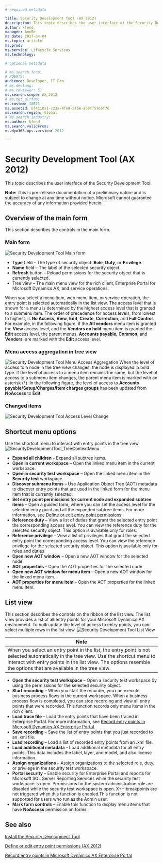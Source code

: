 ```yaml
---
# required metadata

title: Security Development Tool (AX 2012)
description: This topic describes the user interface of the Security Development Tool.
author: kfend
manager: AnnBe
ms date: 2017-04-04
ms.topic: article
ms.prod: 
ms.service: Lifecycle Services
ms.technology: 

# optional metadata

# ms.search.form: 
# ROBOTS: 
audience: Developer, IT Pro
# ms.devlang: 
# ms.reviewer: 51
ms.search.scope: AX 2012
# ms.tgt_pltfrm: 
ms.custom: 18571
ms.assetid: bf4110a1-c23a-4fe9-8f56-ab9ff5766f76
ms.search.region: Global
# ms.search.industry: 
ms.author: kfend
ms.search.validFrom: 
ms.dyn365.ops.version: 2012

---
```


# Security Development Tool (AX 2012)

This topic describes the user interface of the Security Development Tool.

**Note:** This is pre-release documentation of a preliminary nature and is subject to change at any time without notice. Microsoft cannot guarantee the accuracy of any information provided herein.

## Overview of the main form
This section describes the controls in the main form.

### Main form

![Security Development Tool Main form](./media/securitydevelopmenttoolmainform.png)

-   **Type** field – The type of security object: **Role**, **Duty**, or **Privilege**.
-   **Name** field – The label of the selected security object.
-   **Refresh** button – Reload permissions for the security object that is currently selected.
-   Tree view – The main menu view for the rich client, Enterprise Portal for Microsoft Dynamics AX, and service operations.

When you select a menu item, web menu item, or service operation, the entry point is selected automatically in the list view. The access level that is shown for a menu is determined by the highest access level that is granted to a submenu item. The order of precedence for access levels, from lowest to highest, is **No Access**, **View**, **Edit**, **Create**, **Correction**, and **Full Control**. For example, in the following figure, if the **All vendors** menu item is granted the **View** access level, and the **Vendors on hold** menu item is granted the **Edit** access level, the parent menus, **Accounts payable**, **Common**, and **Vendors**, are marked with the **Edit** access level.

### Menu access aggregation in tree view

![Security Development Tool Menu Access Aggregation](./media/sdt_menuaggregatedaccesslevel.png) When the level of access to a node in the tree view changes, the node is displayed in bold type. If the level of access to a menu item remains the same, but the level of access to a submenu item changes, the parent menu item is marked with an asterisk (\*). In the following figure, the level of access to **Accounts payable/Setup/Charges/Item charges groups** has been updated from **NoAccess** to **Edit**.

### Changed items

![Security Development Tool Access Level Change](./media/sdtl_treeviewaccesslevelchange.png)

## Shortcut menu options
Use the shortcut menu to interact with entry points in the tree view. ![SecurityDevelopmentTool\_TreeContextMenu](./media/sdt_treecontextmenu.png)

-   **Expand all children** – Expand all subtree items.
-   **Open in current workspace** – Open the linked menu item in the current workspace.
-   **Open in security test workspace** – Open the linked menu item in the **Security test** workspace.
-   **Discover submenu items** – Use Application Object Tree (AOT) metadata to discover entry points that are used in the linked form for the menu item that is currently selected.
-   **Set entry point permissions for current node and expanded subtree items** – Open a guided form, where you can set the access level for the selected entry point and all the expanded subtree items. For more information, see [Define or edit entry point permissions](/dynamics365/operations/dev-itpro/define-edit-entry-point-permissions.md).
-   **Reference duty** – View a list of duties that grant the selected entry point the corresponding access level. You can view the reference duty for the selected security object. This option is available only for roles.
-   **Reference privilege** – View a list of privileges that grant the selected entry point the corresponding access level. You can view the reference privilege for the selected security object. This option is available only for roles and duties.
-   **Open new AOT window** – Open a new AOT window for the selected node.
-   **AOT properties** – Open the AOT properties for the selected node.
-   **Open new AOT window for menu item** – Open a new AOT window for the linked menu item.
-   **AOT properties for menu item** – Open the AOT properties for the linked menu item.

## List view
This section describes the controls on the ribbon of the list view. The list view provides a list of all entry points for your Microsoft Dynamics AX environment. To bulk update the level of access to entry points, you can select multiple rows in the list view.
![Security Development Tool List View](./media/sdt_listcontextmenu.png)

| **Note**                                                                                                                                                                                                                                                |
|---------------------------------------------------------------------------------------------------------------------------------------------------------------------------------------------------------------------------------------------------------|
| When you select an entry point in the list, the entry point is not selected automatically in the tree view. Use the shortcut menu to interact with entry points in the list view. The options resemble the options that are available in the tree view. |

-   **Open the security test workspace** – Open a security test workspace by using the permissions for the selected security object.
-   **Start recording** – When you start the recorder, you can execute business process flows in the current workspace. When a business process flow is completed, you can stop recording and view all entry points that were recorded. This function records only menu items in the rich client.
-   **Load trace file** – Load the entry points that have been traced in Enterprise Portal. For more information, see [Record entry points in Microsoft Dynamics AX Enterprise Portal](record-entry-points-enterprise-portal.md).
-   **Save recording** – Save the list of entry points that you just recorded to an .xml file.
-   **Load recording** – Load a list of recorded entry points from an .xml file.
-   **Load additional metadata** – Load additional metadata for all entry points. This data includes the label, layer, and model, and also license information.
-   **Assign organizations** – Assign organizations to the selected role, duty, or privilege in the security test workspace.
-   **Portal security** – Enable security for Enterprise Portal and reports for Microsoft SQL Server Reporting Services while the security test workspace is open. Permissions for the system administration role are disabled while the security test workspace is open. X++ breakpoints are not triggered when this function is enabled.This function is not supported for users who run as the Admin user.
-   **Mark form controls** – Enable this function to display menu items that have **NoAccess** permission on forms.



See also
--------

[Install the Security Development Tool](install-security-development-tool.md)

[Define or edit entry point permissions (AX 2012)](define-edit-entry-point-permissions.md)

[Record entry points in Microsoft Dynamics AX Enterprise Portal](record-entry-points-enterprise-portal.md)

